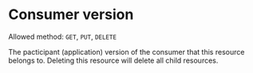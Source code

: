 # Consumer version

Allowed method: `GET`, `PUT`, `DELETE`

The pacticipant (application) version of the consumer that this resource belongs to. Deleting this resource will delete all child resources.
